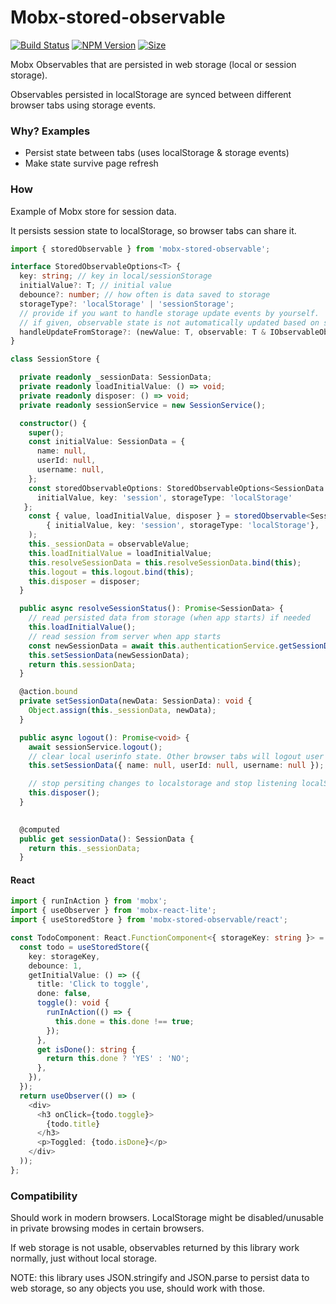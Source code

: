 # Mobx-stored-observable
[![Build Status](https://travis-ci.org/TomiTakussaari/mobx-stored-observable.svg?branch=master)](https://travis-ci.org/TomiTakussaari/mobx-stored-observable)
[![NPM Version](https://img.shields.io/npm/v/mobx-stored-observable)](https://www.npmjs.com/package/mobx-stored-observable)
[![Size](https://img.shields.io/bundlephobia/minzip/mobx-stored-observable)](https://bundlephobia.com/result?p=mobx-stored-observable)


Mobx Observables that are persisted in web storage (local or session storage).

Observables persisted in localStorage are synced between different browser tabs using storage events.


### Why? Examples
- Persist state between tabs (uses localStorage & storage events)
- Make state survive page refresh

### How

Example of Mobx store for session data.

It persists session state to localStorage, so browser tabs can share it.

```typescript 
import { storedObservable } from 'mobx-stored-observable';

interface StoredObservableOptions<T> {
  key: string; // key in local/sessionStorage
  initialValue?: T; // initial value
  debounce?: number; // how often is data saved to storage
  storageType?: 'localStorage' | 'sessionStorage';
  // provide if you want to handle storage update events by yourself.
  // if given, observable state is not automatically updated based on storage events 
  handleUpdateFromStorage?: (newValue: T, observable: T & IObservableObject) => void;
}

class SessionStore {

  private readonly _sessionData: SessionData;
  private readonly loadInitialValue: () => void;
  private readonly disposer: () => void;
  private readonly sessionService = new SessionService();

  constructor() {
    super();
    const initialValue: SessionData = {
      name: null,
      userId: null,
      username: null,
    };
    const storedObservableOptions: StoredObservableOptions<SessionData = { 
      initialValue, key: 'session', storageType: 'localStorage'
   };
    const { value, loadInitialValue, disposer } = storedObservable<SessionData>(
        { initialValue, key: 'session', storageType: 'localStorage'},
    );
    this._sessionData = observableValue;
    this.loadInitialValue = loadInitialValue;
    this.resolveSessionData = this.resolveSessionData.bind(this);
    this.logout = this.logout.bind(this);
    this.disposer = disposer;
  }

  public async resolveSessionStatus(): Promise<SessionData> {
    // read persisted data from storage (when app starts) if needed
    this.loadInitialValue();
    // read session from server when app starts
    const newSessionData = await this.authenticationService.getSessionData();
    this.setSessionData(newSessionData);
    return this.sessionData;
  }

  @action.bound
  private setSessionData(newData: SessionData): void {
    Object.assign(this._sessionData, newData);
  }

  public async logout(): Promise<void> {
    await sessionService.logout();
    // clear local userinfo state. Other browser tabs will logout user too. 
    this.setSessionData({ name: null, userId: null, username: null });

    // stop persiting changes to localstorage and stop listening localStorage changes
    this.disposer();
  }
  

  @computed
  public get sessionData(): SessionData {
    return this._sessionData;
  }
```

#### React
```typescript
import { runInAction } from 'mobx';
import { useObserver } from 'mobx-react-lite';
import { useStoredStore } from 'mobx-stored-observable/react';

const TodoComponent: React.FunctionComponent<{ storageKey: string }> = ({ storageKey }) => {
  const todo = useStoredStore({
    key: storageKey,
    debounce: 1,
    getInitialValue: () => ({
      title: 'Click to toggle',
      done: false,
      toggle(): void {
        runInAction(() => {
          this.done = this.done !== true;
        });
      },
      get isDone(): string {
        return this.done ? 'YES' : 'NO';
      },
    }),
  });
  return useObserver(() => (
    <div>
      <h3 onClick={todo.toggle}>
        {todo.title}
      </h3>
      <p>Toggled: {todo.isDone}</p>
    </div>
  ));
};

```

### Compatibility

Should work in modern browsers. LocalStorage might be disabled/unusable in private browsing modes in certain browsers.

If web storage is not usable, observables returned by this library work normally, just without local storage.

NOTE: this library uses JSON.stringify and JSON.parse to persist data to web storage, so any objects you use, should work with those.
